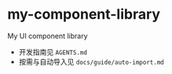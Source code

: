 # my-component-library

My UI component library

- 开发指南见 `AGENTS.md`
- 按需与自动导入见 `docs/guide/auto-import.md`
